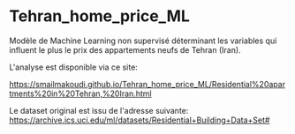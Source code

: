 # Tehran_home_price_ML
Modèle de Machine Learning non supervisé déterminant les variables qui influent le plus le prix des appartements neufs de Tehran (Iran).

L'analyse est disponible via ce site: 

https://smailmakoudi.github.io/Tehran_home_price_ML/Residential%20apartments%20in%20Tehran,%20Iran.html

Le dataset original est issu de l'adresse suivante: https://archive.ics.uci.edu/ml/datasets/Residential+Building+Data+Set#
